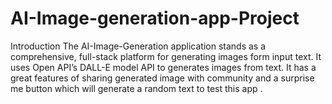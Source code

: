 # AI-Image-generation-app-Project
Introduction The AI-Image-Generation application stands as a comprehensive, full-stack platform for generating images form input text. It uses Open API’s DALL-E model API to generates images from text. It has a great features of sharing generated image with community and a surprise me button which will generate a random text to test this app .
